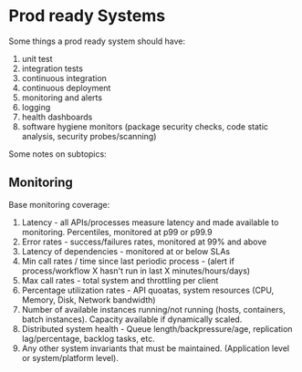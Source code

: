 # Prod ready Systems

Some things a prod ready system should have:

1. unit test
2. integration tests
3. continuous integration
4. continuous deployment
5. monitoring and alerts
6. logging
7. health dashboards
8. software hygiene monitors (package security checks, code static analysis, security probes/scanning)

Some notes on subtopics:

## Monitoring

Base monitoring coverage:

1. Latency - all APIs/processes measure latency and made available to monitoring. Percentiles, monitored at p99 or p99.9
2. Error rates - success/failures rates, monitored at 99% and above
3. Latency of dependencies - monitored at or below SLAs
4. Min call rates / time since last periodic process - (alert if process/workflow X hasn't run in last X minutes/hours/days)
5. Max call rates - total system and throttling per client
6. Percentage utilization rates - API quoatas, system resources (CPU, Memory, Disk, Network bandwidth)
7. Number of available instances running/not running (hosts, containers, batch instances). Capacity available if dynamically scaled.
8. Distributed system health - Queue length/backpressure/age, replication lag/percentage, backlog tasks, etc.
9. Any other system invariants that must be maintained. (Application level or system/platform level).

